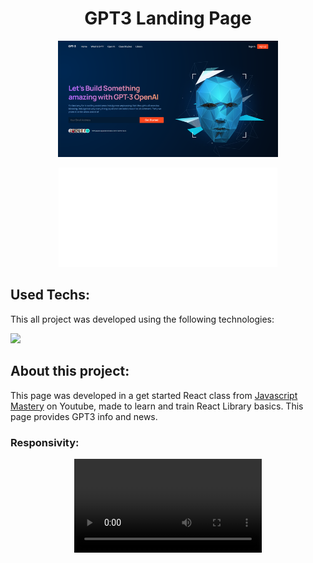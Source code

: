 <h1 align="center">GPT3 Landing Page</h1>

<p align="center">
    <img src="./src/assets/gpt3-landing-page-design.png" width="70%">
</p>

<p align="center">
    <a href="https://gpt3-landing-page-eta.vercel.app" target="_blank">
        <img width="350px" src="./src/assets/github-pages.svg" />
    </a>
</p>

## Used Techs:

<p>This all project was developed using the following technologies: </p>

<div>
    <img 
        src="https://cdn.jsdelivr.net/gh/devicons/devicon/icons/react/react-original.svg" 
        height="50px" 
    >
</div>

## About this project:

<p>This page was developed in a get started React class from <a href="https://www.youtube.com/watch?v=LMagNcngvcU">Javascript Mastery</a> on Youtube, made to learn and train React Library basics. This page provides GPT3 info and news.</p>

### Responsivity:

<p align="center">
    <video controls>
        <source src="./readmeSrc/responsivity.mp4" type="video/mp4">
    </video>
</p>